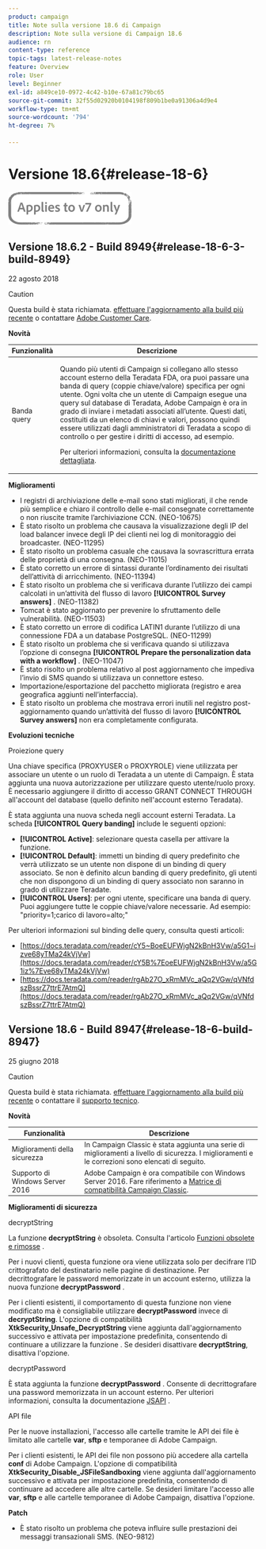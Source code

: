 ```yaml
---
product: campaign
title: Note sulla versione 18.6 di Campaign
description: Note sulla versione di Campaign 18.6
audience: rn
content-type: reference
topic-tags: latest-release-notes
feature: Overview
role: User
level: Beginner
exl-id: a849ce10-0972-4c42-b10e-67a81c79bc65
source-git-commit: 32f55d02920b0104198f809b1be0a91306a4d9e4
workflow-type: tm+mt
source-wordcount: '794'
ht-degree: 7%

---
```


# Versione 18.6{#release-18-6}

![](../../assets/v7-only.svg)

## Versione 18.6.2 - Build 8949{#release-18-6-3-build-8949}

22 agosto 2018

>[!CAUTION]
>
>Questa build è stata richiamata. [effettuare l&#39;aggiornamento alla build più recente](../../production/using/build-upgrade.md) o contattare [Adobe Customer Care](https://helpx.adobe.com/it/enterprise/admin-guide.html/enterprise/using/support-for-experience-cloud.ug.html).

**Novità**

<table> 
 <thead> 
  <tr> 
   <th> Funzionalità<br /> </th> 
   <th> Descrizione<br /> </th> 
  </tr> 
 </thead> 
 <tbody> 
  <tr> 
   <td> Banda query<br /> </td> 
   <td> <p>Quando più utenti di Campaign si collegano allo stesso account esterno della Teradata FDA, ora puoi passare una banda di query (coppie chiave/valore) specifica per ogni utente. Ogni volta che un utente di Campaign esegue una query sul database di Teradata, Adobe Campaign è ora in grado di inviare i metadati associati all’utente. Questi dati, costituiti da un elenco di chiavi e valori, possono quindi essere utilizzati dagli amministratori di Teradata a scopo di controllo o per gestire i diritti di accesso, ad esempio.</p><p>Per ulteriori informazioni, consulta la <a href="../../installation/using/external-accounts.md">documentazione dettagliata</a>.</p> </td>
  </tr> 
 </tbody> 
</table>

**Miglioramenti**

* I registri di archiviazione delle e-mail sono stati migliorati, il che rende più semplice e chiaro il controllo delle e-mail consegnate correttamente o non riuscite tramite l’archiviazione CCN. (NEO-10675)
* È stato risolto un problema che causava la visualizzazione degli IP del load balancer invece degli IP dei clienti nei log di monitoraggio dei broadcaster. (NEO-11295)
* È stato risolto un problema casuale che causava la sovrascrittura errata delle proprietà di una consegna. (NEO-11015)
* È stato corretto un errore di sintassi durante l’ordinamento dei risultati dell’attività di arricchimento. (NEO-11394)
* È stato risolto un problema che si verificava durante l’utilizzo dei campi calcolati in un’attività del flusso di lavoro **[!UICONTROL Survey answers]** . (NEO-11382)
* Tomcat è stato aggiornato per prevenire lo sfruttamento delle vulnerabilità. (NEO-11503)
* È stato corretto un errore di codifica LATIN1 durante l’utilizzo di una connessione FDA a un database PostgreSQL. (NEO-11299)
* È stato risolto un problema che si verificava quando si utilizzava l’opzione di consegna **[!UICONTROL Prepare the personalization data with a workflow]** . (NEO-11047)
* È stato risolto un problema relativo al post aggiornamento che impediva l’invio di SMS quando si utilizzava un connettore esteso.
* Importazione/esportazione del pacchetto migliorata (registro e area geografica aggiunti nell’interfaccia).
* È stato risolto un problema che mostrava errori inutili nel registro post-aggiornamento quando un’attività del flusso di lavoro **[!UICONTROL Survey answers]** non era completamente configurata.

**Evoluzioni tecniche**

Proiezione query

Una chiave specifica (PROXYUSER o PROXYROLE) viene utilizzata per associare un utente o un ruolo di Teradata a un utente di Campaign. È stata aggiunta una nuova autorizzazione per utilizzare questo utente/ruolo proxy. È necessario aggiungere il diritto di accesso GRANT CONNECT THROUGH all&#39;account del database (quello definito nell&#39;account esterno Teradata).

È stata aggiunta una nuova scheda negli account esterni Teradata. La scheda **[!UICONTROL Query banding]** include le seguenti opzioni:

* **[!UICONTROL Active]**: selezionare questa casella per attivare la funzione.
* **[!UICONTROL Default]**: immetti un binding di query predefinito che verrà utilizzato se un utente non dispone di un binding di query associato. Se non è definito alcun banding di query predefinito, gli utenti che non dispongono di un binding di query associato non saranno in grado di utilizzare Teradate.
* **[!UICONTROL Users]**: per ogni utente, specificare una banda di query. Puoi aggiungere tutte le coppie chiave/valore necessarie. Ad esempio: &quot;priority=1;carico di lavoro=alto;&quot;

Per ulteriori informazioni sul binding delle query, consulta questi articoli:

* [https://docs.teradata.com/reader/cY5~BoeEUFWjgN2kBnH3Vw/a5G1~izve68yTMa24kVjVw](https://docs.teradata.com/reader/cY5B%7EoeEUFWjgN2kBnH3Vw/a5G1iz%7Eve68yTMa24kVjVw)
* [https://docs.teradata.com/reader/rgAb27O_xRmMVc_aQq2VGw/qVNfdszBssrZ7ttrE7AtmQ](https://docs.teradata.com/reader/rgAb27O_xRmMVc_aQq2VGw/qVNfdszBssrZ7ttrE7AtmQ)

## Versione 18.6 - Build 8947{#release-18-6-build-8947}

25 giugno 2018

>[!CAUTION]
>
>Questa build è stata richiamata. [effettuare l&#39;aggiornamento alla build più recente](../../production/using/build-upgrade.md) o contattare il [supporto tecnico](https://helpx.adobe.com/enterprise/admin-guide.html/enterprise/using/support-for-experience-cloud.ug.html).

**Novità**

<table> 
 <thead> 
  <tr> 
   <th> Funzionalità<br /> </th> 
   <th> Descrizione<br /> </th> 
  </tr> 
 </thead> 
 <tbody> 
  <tr> 
   <td> Miglioramenti della sicurezza<br /> </td> 
   <td> In Campaign Classic è stata aggiunta una serie di miglioramenti a livello di sicurezza. I miglioramenti e le correzioni sono elencati di seguito.<br /> </td> 
  </tr> 
  <tr> 
   <td> Supporto di Windows Server 2016<br /> </td> 
   <td> Adobe Campaign è ora compatibile con Windows Server 2016. Fare riferimento a <a href="https://helpx.adobe.com/campaign/kb/compatibility-matrix.html">Matrice di compatibilità Campaign Classic</a>.<br /> </td> 
  </tr> 
 </tbody> 
</table>

**Miglioramenti di sicurezza**

decryptString

La funzione **decryptString** è obsoleta. Consulta l&#39;articolo [Funzioni obsolete e rimosse](deprecated-features.md) .

Per i nuovi clienti, questa funzione ora viene utilizzata solo per decifrare l’ID crittografato del destinatario nelle pagine di destinazione. Per decrittografare le password memorizzate in un account esterno, utilizza la nuova funzione **decryptPassword** .

Per i clienti esistenti, il comportamento di questa funzione non viene modificato ma è consigliabile utilizzare **decryptPassword** invece di **decryptString**. L&#39;opzione di compatibilità **XtkSecurity_Unsafe_DecryptString** viene aggiunta dall&#39;aggiornamento successivo e attivata per impostazione predefinita, consentendo di continuare a utilizzare la funzione . Se desideri disattivare **decryptString**, disattiva l&#39;opzione.

decryptPassword

È stata aggiunta la funzione **decryptPassword** . Consente di decrittografare una password memorizzata in un account esterno. Per ulteriori informazioni, consulta la documentazione [JSAPI](https://helpx.adobe.com/it/campaign/kb/compatibility-matrix.html) .

API file

Per le nuove installazioni, l&#39;accesso alle cartelle tramite le API dei file è limitato alle cartelle **var**, **sftp** e temporanee di Adobe Campaign.

Per i clienti esistenti, le API dei file non possono più accedere alla cartella **conf** di Adobe Campaign. L&#39;opzione di compatibilità **XtkSecurity_Disable_JSFileSandboxing** viene aggiunta dall&#39;aggiornamento successivo e attivata per impostazione predefinita, consentendo di continuare ad accedere alle altre cartelle. Se desideri limitare l&#39;accesso alle **var**, **sftp** e alle cartelle temporanee di Adobe Campaign, disattiva l&#39;opzione.

**Patch**

* È stato risolto un problema che poteva influire sulle prestazioni dei messaggi transazionali SMS. (NEO-9812)
